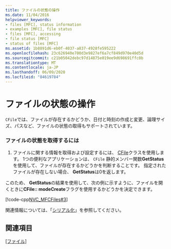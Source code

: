 ```yaml
---
title: ファイルの状態の操作
ms.date: 11/04/2016
helpviewer_keywords:
- files [MFC], status information
- examples [MFC], file status
- files [MFC], accessing
- file status [MFC]
- status of files [MFC]
ms.assetid: 1b8891d6-eb0f-4037-a837-4928fe595222
ms.openlocfilehash: 23c626940e700d3e9827ef6a7cf849d970e40d5d
ms.sourcegitcommit: c21b05042debc97d14875e019ee9d698691ffc0b
ms.translationtype: MT
ms.contentlocale: ja-JP
ms.lasthandoff: 06/09/2020
ms.locfileid: "84619784"
---
```

# <a name="accessing-file-status"></a>ファイルの状態の操作

`CFile`では、ファイルが存在するかどうか、日付と時刻の作成と変更、論理サイズ、パスなど、ファイルの状態の取得もサポートされています。

### <a name="to-get-file-status"></a>ファイルの状態を取得するには

1. ファイルに関する情報を取得および設定するには、 [CFile](reference/cfile-class.md)クラスを使用します。 1つの便利なアプリケーションは、 `CFile` 静的メンバー関数**GetStatus**を使用して、ファイルが存在するかどうかを判断することです。 指定されたファイルが存在しない場合、 **GetStatus**は0を返します。

このため、 **GetStatus**の結果を使用して、次の例に示すように、ファイルを開くときに**CFile:: modeCreate**フラグを使用するかどうかを決定できます。

[!code-cpp[NVC_MFCFiles#3](../atl-mfc-shared/reference/codesnippet/cpp/accessing-file-status_1.cpp)]

関連情報については、「[シリアル化](serialization-in-mfc.md)」を参照してください。

## <a name="see-also"></a>関連項目

[[ファイル]](files-in-mfc.md)
